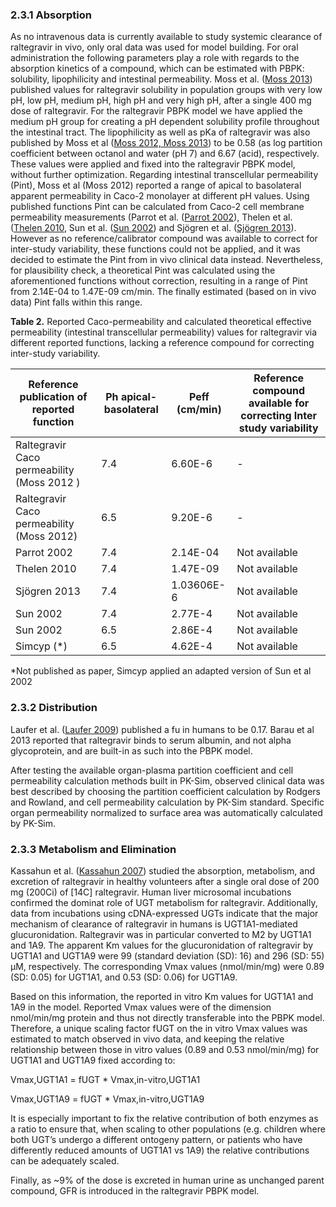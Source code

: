 ### 2.3.1	Absorption

As no intravenous data is currently available to study systemic clearance of raltegravir in vivo, only oral data was used for model building. For oral administration the following parameters play a role with regards to the absorption kinetics of a compound, which can be estimated with PBPK: solubility, lipophilicity and intestinal permeability. Moss et al. ([Moss 2013](./References.md)) published values for raltegravir solubility in population groups with very low pH, low pH, medium pH, high pH and very high pH, after a single 400 mg dose of raltegravir. For the raltegravir PBPK model we have applied the medium pH group for creating a pH dependent solubility profile throughout the intestinal tract. The lipophilicity as well as pKa of raltegravir was also published by Moss et al ([Moss 2012, Moss 2013](./References.md)) to be 0.58 (as log partition coefficient between octanol and water (pH 7) and 6.67 (acid), respectively. These values were applied and fixed into the raltegravir PBPK model, without further optimization. Regarding intestinal transcellular permeability (Pint), Moss et al (Moss 2012) reported a range of apical to basolateral apparent permeability in Caco-2 monolayer at different pH values. Using published functions Pint can be calculated from Caco-2 cell membrane permeability measurements (Parrot et al. ([Parrot 2002](./References.md)), Thelen et al. ([Thelen 2010](./References.md), Sun et al. ([Sun 2002](./References.md)) and Sjögren et al. ([Sjögren 2013](./References.md)). However as no reference/calibrator compound was available to correct for inter-study variability, these functions could not be applied, and it was decided to estimate the Pint from in vivo clinical data instead. Nevertheless, for plausibility check, a theoretical Pint was calculated using the aforementioned functions without correction, resulting in a range of Pint from 2.14E-04 to 1.47E-09 cm/min. The finally estimated (based on in vivo data) Pint falls within this range.

**Table 2.** Reported Caco-permeability and calculated theoretical effective permeability (intestinal transcellular permeability) values for raltegravir via different reported functions, lacking a reference compound for correcting inter-study variability.

| Reference publication of reported function | **Ph apical-basolateral** | **Peff (cm/min)** | **Reference compound available for correcting Inter study variability** |
| --------------------------------- | ------------------------- | ----------------- | --------------------------------------------- |
| Raltegravir Caco permeability (Moss 2012 ) | 7.4                       |6.60E-6           | -                                             |
| Raltegravir Caco permeability (Moss 2012) | 6.5                       | 9.20E-6           | -                                             |
| Parrot 2002                   | 7.4                       | 2.14E-04          | Not available                          |
| Thelen 2010             | 7.4                       | 1.47E-09          | Not available                               |
| Sjögren 2013         | 7.4                       | 1.03606E-6        | Not available                               |
| Sun 2002                      | 7.4                       | 2.77E-4           | Not available                               |
| Sun 2002                      | 6.5                       | 2.86E-4           | Not available                               |
| Simcyp (*)                       | 6.5                       | 4.62E-4           | Not available                               |

*Not published as paper, Simcyp applied an adapted version of Sun et al 2002 

### 2.3.2	Distribution

Laufer et al. ([Laufer 2009](../input/references.md)) published a fu in humans to be 0.17. Barau et al 2013 reported that raltegravir binds to serum albumin, and not alpha glycoprotein, and are built-in as such into the PBPK model.

After testing the available organ-plasma partition coefficient and cell permeability calculation methods built in PK-Sim, observed clinical data was best described by choosing the partition coefficient calculation by Rodgers and Rowland, and cell permeability calculation by PK-Sim standard. Specific organ permeability normalized to surface area was automatically calculated by PK-Sim.

### 2.3.3	Metabolism and Elimination

Kassahun et al. ([Kassahun 2007](./References.md)) studied the absorption, metabolism, and excretion of raltegravir in healthy volunteers after a single oral dose of 200 mg (200Ci) of [14C] raltegravir. Human liver microsomal incubations confirmed the dominat role of UGT metabolism for raltegravir. Additionally, data from incubations using cDNA-expressed UGTs indicate that the major mechanism of clearance of raltegravir in humans is UGT1A1-mediated glucuronidation. Raltegravir was in particular converted to M2 by UGT1A1 and 1A9. The apparent Km values for the glucuronidation of raltegravir by UGT1A1 and UGT1A9 were 99 (standard deviation (SD): 16) and 296 (SD: 55) µM, respectively. The corresponding Vmax values (nmol/min/mg) were 0.89 (SD: 0.05) for UGT1A1, and 0.53 (SD: 0.06) for UGT1A9.

Based on this information, the reported in vitro Km values for UGT1A1 and 1A9 in the model. Reported Vmax values were of the dimension nmol/min/mg protein and thus not directly transferable into the PBPK model. Therefore, a unique scaling factor fUGT on the in vitro Vmax values was estimated to match observed in vivo data, and keeping the relative relationship between those in vitro values (0.89 and 0.53 nmol/min/mg) for UGT1A1 and UGT1A9 fixed according to:

Vmax,UGT1A1 = fUGT * Vmax,in-vitro,UGT1A1 

Vmax,UGT1A9 = fUGT * Vmax,in-vitro,UGT1A9

It is especially important to fix the relative contribution of both enzymes as a ratio to ensure that, when scaling to other populations (e.g. children where both UGT’s undergo a different ontogeny pattern, or patients who have differently reduced amounts of UGT1A1 vs 1A9) the relative contributions can be adequately scaled. 

Finally, as ~9% of the dose is excreted in human urine as unchanged parent compound, GFR is introduced in the raltegravir PBPK model.
